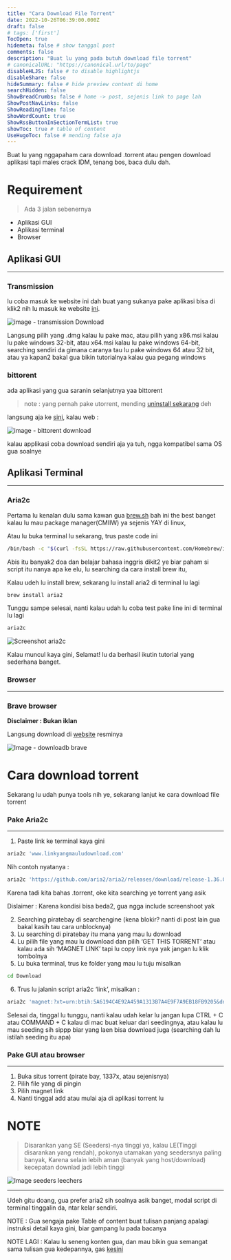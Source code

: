 ```yaml
---
title: "Cara Download File Torrent"
date: 2022-10-26T06:39:00.000Z
draft: false
# tags: ['first']
TocOpen: true
hidemeta: false # show tanggal post
comments: false
description: "Buat lu yang pada butuh download file torrent"
# canonicalURL: "https://canonical.url/to/page"
disableHLJS: false # to disable highlightjs
disableShare: false
hideSummary: false # hide preview content di home
searchHidden: false
ShowBreadCrumbs: false # home -> post, sejenis link to page lah
ShowPostNavLinks: false
ShowReadingTime: false
ShowWordCount: true
ShowRssButtonInSectionTermList: true
showToc: true # table of content
UseHugoToc: false # mending false aja
---
```


Buat lu yang nggapaham cara download .torrent atau pengen download aplikasi tapi males crack IDM, tenang bos, baca dulu dah.

# Requirement

> Ada 3 jalan sebenernya
- Aplikasi GUI
- Aplikasi terminal
- Browser

## Aplikasi GUI
---

### Transmission 
lu coba masuk ke website ini dah buat yang sukanya pake aplikasi bisa di klik2 nih lu masuk ke website [ini](https://transmissionbt.com/download/).

![image - transmission Download](https://i.ibb.co/NTNKjxt/Screen-Shot-2022-10-24-at-13-26-55.png)

Langsung pilih yang .dmg kalau lu pake mac, atau pilih yang x86.msi kalau lu pake windows 32-bit, atau x64.msi kalau lu pake windows 64-bit, searching sendiri da gimana caranya tau lu pake windows 64 atau 32 bit, atau ya kapan2 bakal gua bikin tutorialnya kalau gua pegang windows

### bittorent
ada aplikasi yang gua saranin selanjutnya yaa bittorent 
>note : yang pernah pake utorrent, mending [uninstall sekarang](https://www.reddit.com/r/torrents/comments/kj22c7/comment/ggu9326/?utm_source=share&utm_medium=web2x&context=3) deh

langsung aja ke [sini](https://www.bittorrent.com/products/),
kalau web :

![image - bittorent download](https://i.ibb.co/1bGRhRF/Screen-Shot-2022-10-24-at-13-31-06.png)

kalau applikasi coba download sendiri aja ya tuh, ngga kompatibel sama OS gua soalnye



## Aplikasi Terminal
---

### Aria2c

Pertama lu kenalan dulu sama kawan gua [brew.sh](http://brew.sh) bah ini the best banget kalau lu mau package manager(CMIIW) ya sejenis YAY di linux,

Atau lu buka terminal lu sekarang, trus paste code ini

```bash
/bin/bash -c "$(curl -fsSL https://raw.githubusercontent.com/Homebrew/install/HEAD/install.sh)"
```

Abis itu banyak2 doa dan belajar bahasa inggris dikit2 ye biar paham si script itu nanya apa ke elu, lu searching da cara install brew itu,

Kalau udeh lu install brew, sekarang lu install aria2 di terminal lu lagi

```bash
brew install aria2
```

Tunggu sampe selesai, nanti kalau udah lu coba test pake line ini di terminal lu lagi

```bash
aria2c
```

![Screenshot aria2c](https://i.ibb.co/C5xCWPg/Screen-Shot-2022-10-24-at-14-14-52.png)

Kalau muncul kaya gini, Selamat! lu da berhasil ikutin tutorial yang sederhana banget.

### Browser
---

### Brave browser
**Disclaimer : Bukan iklan**

Langsung download di [website](https://brave.com/) resminya

![Image - downloadb brave](https://i.ibb.co/028qnQ7/Screen-Shot-2022-10-24-at-14-18-36.png)


# Cara download torrent


Sekarang lu udah punya tools nih ye, sekarang lanjut ke cara download file torrent

### Pake Aria2c
---

1. Paste link ke terminal kaya gini

```bash
aria2c 'www.linkyangmauludownload.com'
```

Nih contoh nyatanya : 

```bash
aria2c 'https://github.com/aria2/aria2/releases/download/release-1.36.0/aria2-1.36.0.tar.xz'
```

Karena tadi kita bahas .torrent, oke kita searching ye torrent yang asik

Dislaimer : Karena kondisi bisa beda2, gua ngga include screenshoot yak

2. Searching piratebay di searchengine (kena blokir? nanti di post lain gua bakal kasih tau cara unblocknya)
3. Lu searching di piratebay itu mana yang mau lu download
4. Lu pilih file yang mau lu download dan pilih ‘GET THIS TORRENT’ atau kalau ada sih ‘MAGNET LINK’ tapi lu copy link nya yak jangan lu klik tombolnya
5. Lu buka terminal, trus ke folder yang mau lu tuju misalkan

```bash
cd Download
```

6. Trus lu jalanin script aria2c ‘link’, misalkan :

```bash
aria2c 'magnet:?xt=urn:btih:5A6194C4E92A459A1313B7A4E9F7A9EB18FB9205&dn=Spider-Man%20No%20Way%20Home%20(2021)%20720p%20English%20Pre-DVDRip%20x264%20AAC%202&tr=udp%3A%2F%2Ftracker.coppersurfer.tk%3A6969%2Fannounce&tr=udp%3A%2F%2Ftracker.openbittorrent.com%3A6969%2Fannounce&tr=udp%3A%2F%2F9.rarbg.to%3A2710%2Fannounce&tr=udp%3A%2F%2F9.rarbg.me%3A2780%2Fannounce&tr=udp%3A%2F%2F9.rarbg.to%3A2730%2Fannounce&tr=udp%3A%2F%2Ftracker.opentrackr.org%3A1337&tr=http%3A%2F%2Fp4p.arenabg.com%3A1337%2Fannounce&tr=udp%3A%2F%2Ftracker.torrent.eu.org%3A451%2Fannounce&tr=udp%3A%2F%2Ftracker.tiny-vps.com%3A6969%2Fannounce&tr=udp%3A%2F%2Fopen.stealth.si%3A80%2Fannounce'
```

Selesai da, tinggal lu tunggu, nanti kalau udah kelar lu jangan lupa CTRL + C atau COMMAND + C kalau di mac buat keluar dari seedingnya, atau kalau lu mau seeding sih sippp biar yang laen bisa download juga (searching dah lu istilah seeding itu apa)

### Pake GUI atau browser
---

1. Buka situs torrent (pirate bay, 1337x, atau sejenisnya)
2. Pilih file yang di pingin
3. Pilih magnet link
4. Nanti tinggal add atau mulai aja di aplikasi torrent lu

# NOTE
> Disarankan yang SE (Seeders)-nya tinggi ya, kalau LE(Tinggi disarankan yang rendah), pokonya utamakan yang seedersnya paling banyak, Karena selain lebih aman (banyak yang host/download) kecepatan downlad jadi lebih tinggi

![Image seeders leechers](https://i.ibb.co/L9qt6v9/Screen-Shot-2022-10-24-at-14-28-16.png)

---

Udeh gitu doang, gua prefer aria2 sih soalnya asik banget, modal script di terminal tinggalin da, ntar kelar sendiri.

NOTE : Gua sengaja pake Table of content buat tulisan panjang apalagi instruksi detail kaya gini, biar gampang lu pada bacanya

NOTE LAGI : Kalau lu seneng konten gua, dan mau bikin gua semangat sama tulisan gua kedepannya, gas [kesini](https://sociabuzz.com/muezzaissleeping)

